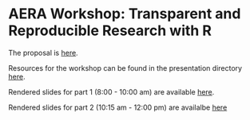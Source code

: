 # AERA Workshop: Transparent and Reproducible Research with R 

The proposal is [here](https://github.com/ResearchTransparency/rr_aera19/blob/master/proposal/combined-modified.pdf).

Resources for the workshop can be found in the presentation directory [here](https://github.com/ResearchTransparency/rr_aera19/tree/master/presentation).

Rendered slides for part 1 (8:00 - 10:00 am) are available [here](http://www.datalorax.com/talks/aera19-rr-p1/#1).

Rendered slides for part 2 (10:15 am - 12:00 pm) are availalbe [here](http://www.datalorax.com/talks/aera19-rr-p2/#1)

